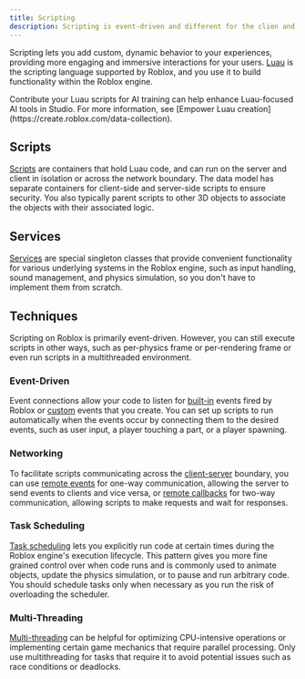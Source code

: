 ```yaml
---
title: Scripting
description: Scripting is event-driven and different for the clien and server side.
---
```


Scripting lets you add custom, dynamic behavior to your experiences,
providing more engaging and immersive interactions for your users.
[Luau](../luau/index.md) is the scripting language supported by Roblox, and you use it to
build functionality within the Roblox engine.

<Alert severity="success">
Contribute your Luau scripts for AI training can help enhance Luau-focused AI tools in Studio. For more information, see [Empower Luau creation](https://create.roblox.com/data-collection).
</Alert>

## Scripts

[Scripts](../scripting/scripts.md) are containers that hold Luau code, and can run on
the server and client in isolation or across the network boundary. The data
model has separate containers for client-side and server-side scripts to ensure
security. You also typically parent scripts to other 3D objects to associate the
objects with their associated logic.

## Services

[Services](../scripting/services.md) are special singleton classes that provide
convenient functionality for various underlying systems in the Roblox engine,
such as input handling, sound management, and physics simulation, so you don't
have to implement them from scratch.

## Techniques

Scripting on Roblox is primarily event-driven. However, you can still execute
scripts in other ways, such as per-physics frame or per-rendering frame or even
run scripts in a multithreaded environment.

### Event-Driven

Event connections allow your code to listen for [built-in](../scripting/events/built-in.md) events fired by Roblox or [custom](../scripting/events/custom.md) events that you create. You can set up scripts to run automatically when the events occur by connecting them to the desired events, such as user input, a player touching a part, or a player spawning.

### Networking

To facilitate scripts communicating
across the [client-server](../projects/client-server.md) boundary, you can use [remote events](../scripting/events/remote.md) for one-way communication, allowing the server to send events to clients and vice versa, or [remote callbacks](../scripting/events/remote.md) for two-way communication, allowing
scripts to make requests and wait for responses.

### Task Scheduling

[Task scheduling](../scripting/scheduler.md) lets you explicitly run code at certain
times during the Roblox engine's execution lifecycle. This pattern gives you
more fine grained control over when code runs and is commonly used to animate
objects, update the physics simulation, or to pause and run arbitrary code. You
should schedule tasks only when necessary as you run the risk of overloading the
scheduler.

### Multi-Threading

[Multi-threading](../scripting/multithreading.md) can be helpful for optimizing
CPU-intensive operations or implementing certain game mechanics that require
parallel processing. Only use multithreading for tasks that require it to avoid
potential issues such as race conditions or deadlocks.
